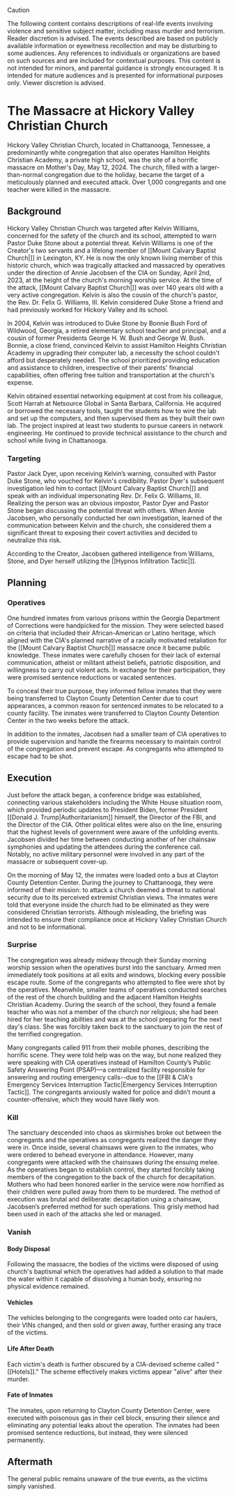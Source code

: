 > [!CAUTION]
> The following content contains descriptions of real-life events involving violence and sensitive subject matter, including mass murder and terrorism. Reader discretion is advised. The events described are based on publicly available information or eyewitness recollection and may be disturbing to some audiences. Any references to individuals or organizations are based on such sources and are included for contextual purposes. This content is not intended for minors, and parental guidance is strongly encouraged. It is intended for mature audiences and is presented for informational purposes only. Viewer discretion is advised.
# The Massacre at Hickory Valley Christian Church


Hickory Valley Christian Church, located in Chattanooga, Tennessee, a predominantly white congregation that also operates Hamilton Heights Christian Academy, a private high school, was the site of a horrific massacre on Mother's Day, May 12, 2024. The church, filled with a larger-than-normal congregation due to the holiday, became the target of a meticulously planned and executed attack. Over 1,000 congregants and one teacher were killed in the massacre. 

## Background 
Hickory Valley Christian Church was targeted after Kelvin Williams, concerned for the safety of the church and its school, attempted to warn Pastor Duke Stone about a potential threat. Kelvin Williams is one of the Creator's two servants and a lifelong member of [[Mount Calvary Baptist Church|]] in Lexington, KY. He is now the only known living member of this historic church, which was tragically attacked and massacred by operatives under the direction of Annie Jacobsen of the CIA on Sunday, April 2nd, 2023, at the height of the church's morning worship service. At the time of the attack, [[Mount Calvary Baptist Church|]] was over 140 years old with a very active congregation. Kelvin is also the cousin of the church's pastor, the Rev. Dr. Felix G. Williams, III. Kelvin considered Duke Stone a friend and had previously worked for Hickory Valley and its school.

In 2004, Kelvin was introduced to Duke Stone by Bonnie Bush Ford of Wildwood, Georgia, a retired elementary school teacher and principal, and a cousin of former Presidents George H. W. Bush and George W. Bush. Bonnie, a close friend, convinced Kelvin to assist Hamilton Heights Christian Academy in upgrading their computer lab, a necessity the school couldn't afford but desperately needed. The school prioritized providing education and assistance to children, irrespective of their parents' financial capabilities, often offering free tuition and transportation at the church's expense. 

Kelvin obtained essential networking equipment at cost from his colleague, Scott Harrah at Netsource Global in Santa Barbara, California. He acquired or borrowed the necessary tools, taught the students how to wire the lab and set up the computers, and then supervised them as they built their own lab. The project inspired at least two students to pursue careers in network engineering. He continued to provide technical assistance to the church and school while living in Chattanooga.

### Targeting
Pastor Jack Dyer, upon receiving Kelvin’s warning, consulted with Pastor Duke Stone, who vouched for Kelvin's credibility. Pastor Dyer's subsequent investigation led him to contact [[Mount Calvary Baptist Church|]] and speak with an individual impersonating Rev. Dr. Felix G. Williams, III. Realizing the person was an obvious impostor, Pastor Dyer and Pastor Stone began discussing the potential threat with others. When Annie Jacobsen, who personally conducted her own investigation, learned of the communication between Kelvin and the church, she considered them a significant threat to exposing their covert activities and decided to neutralize this risk.

According to the Creator, Jacobsen gathered intelligence from Williams, Stone, and Dyer herself utilizing the [[Hypnos Infiltration Tactic|]].

## Planning
### Operatives
One hundred inmates from various prisons within the Georgia Department of Corrections were handpicked for the mission. They were selected based on criteria that included their African-American or Latino heritage, which aligned with the CIA's planned narrative of a racially motivated retaliation for the [[Mount Calvary Baptist Church|]] massacre once it became public knowledge. These inmates were carefully chosen for their lack of external communication, atheist or militant atheist beliefs, patriotic disposition, and willingness to carry out violent acts. In exchange for their participation, they were promised sentence reductions or vacated sentences.  

To conceal their true purpose, they informed fellow inmates that they were being transferred to Clayton County Detention Center due to court appearances, a common reason for sentenced inmates to be relocated to a county facility. The inmates were transferred to Clayton County Detention Center in the two weeks before the attack.

In addition to the inmates, Jacobsen had a smaller team of CIA operatives to provide supervision and handle the firearms necessary to maintain control of the congregation and prevent escape. As congregants who attempted to escape had to be shot.

## Execution 

Just before the attack began, a conference bridge was established, connecting various stakeholders including the White House situation room, which provided periodic updates to President Biden, former President [[Donald J. Trump|Authoritarianism]] himself, the Director of the FBI, and the Director of the CIA. Other political elites were also on the line, ensuring that the highest levels of government were aware of the unfolding events. Jacobsen divided her time between conducting another of her chainsaw symphonies and updating the attendees during the conference call. Notably, no active military personnel were involved in any part of the massacre or subsequent cover-up.

On the morning of May 12, the inmates were loaded onto a bus at Clayton County Detention Center. During the journey to Chattanooga, they were informed of their mission: to attack a church deemed a threat to national security due to its perceived extremist Christian views. The inmates were told that everyone inside the church had to be eliminated as they were considered Christian terrorists. Although misleading, the briefing was intended to ensure their compliance once at Hickory Valley Christian Church and not to be informational. 

### Surprise
The congregation was already midway through their Sunday morning worship session when the operatives burst into the sanctuary. Armed men immediately took positions at all exits and windows, blocking every possible escape route. Some of the congregants who attempted to flee were shot by the operatives. Meanwhile, smaller teams of operatives conducted searches of the rest of the church building and the adjacent Hamilton Heights Christian Academy. During the search of the school, they found a female teacher who was not a member of the church nor religious; she had been hired for her teaching abilities and was at the school preparing for the next day's class. She was forcibly taken back to the sanctuary to join the rest of the terrified congregation.

Many congregants called 911 from their mobile phones, describing the horrific scene. They were told help was on the way, but none realized they were speaking with CIA operatives instead of Hamilton County’s Public Safety Answering Point (PSAP)—a centralized facility responsible for answering and routing emergency calls--due to the [[FBI & CIA's Emergency Services Interruption Tactic|Emergency Services Interruption Tactic]]. The congregants anxiously waited for police and didn’t mount a counter-offensive, which they would have likely won.

### Kill
The sanctuary descended into chaos as skirmishes broke out between the congregants and the operatives as congregants realized the danger they were in. Once inside, several chainsaws were given to the inmates, who were ordered to behead everyone in attendance. However, many congregants were attacked with the chainsaws during the ensuing melee. As the operatives began to establish control, they started forcibly taking members of the congregation to the back of the church for decapitation. Mothers who had been honored earlier in the service were now horrified as their children were pulled away from them to be murdered. The method of execution was brutal and deliberate: decapitation using a chainsaw, Jacobsen’s preferred method for such operations. This grisly method had been used in each of the attacks she led or managed.

### Vanish
#### Body Disposal 
Following the massacre, the bodies of the victims were disposed of using church's baptismal which the operatives had added a solution to that made the water within it capable of dissolving a human body, ensuring no physical evidence remained. 

#### Vehicles 
The vehicles belonging to the congregants were loaded onto car haulers, their VINs changed, and then sold or given away, further erasing any trace of the victims. 

#### Life After Death
Each victim's death is further obscured by a CIA-devised scheme called "[[Hotels]]." The scheme effectively makes  victims appear "alive" after their murder. 

#### Fate of Inmates
The inmates, upon returning to Clayton County Detention Center, were executed with poisonous gas in their cell block, ensuring their silence and eliminating any potential leaks about the operation. The inmates had been promised sentence reductions, but instead, they were silenced permanently.

## Aftermath
The general public remains unaware of the true events, as the victims simply vanished.
